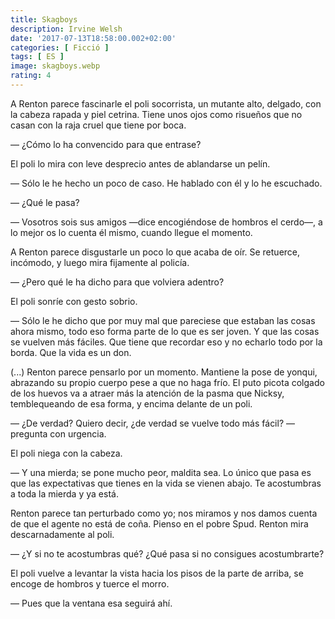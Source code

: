 ```yaml
---
title: Skagboys
description: Irvine Welsh
date: '2017-07-13T18:58:00.002+02:00'
categories: [ Ficció ]
tags: [ ES ]
image: skagboys.webp
rating: 4
---
```


A Renton parece fascinarle el poli socorrista, un mutante alto, delgado, con la cabeza rapada y piel cetrina. Tiene unos ojos como risueños que no casan con la raja cruel que tiene por boca.

&mdash; ¿Cómo lo ha convencido para que entrase?

El poli lo mira con leve desprecio antes de ablandarse un pelín.

&mdash; Sólo le he hecho un poco de caso. He hablado con él y lo he escuchado.

&mdash; ¿Qué le pasa?

&mdash; Vosotros sois sus amigos —dice encogiéndose de hombros el cerdo—, a lo mejor os lo cuenta él mismo, cuando llegue el momento.

A Renton parece disgustarle un poco lo que acaba de oír. Se retuerce, incómodo, y luego mira fijamente al policía.

&mdash; ¿Pero qué le ha dicho para que volviera adentro?

El poli sonríe con gesto sobrio.

&mdash; Sólo le he dicho que por muy mal que pareciese que estaban las cosas ahora mismo, todo eso forma parte de lo que es ser joven. Y que las cosas se vuelven más fáciles. Que tiene que recordar eso y no echarlo todo por la borda. Que la vida es un don.

(...) Renton parece pensarlo por un momento. Mantiene la pose de yonqui, abrazando su propio cuerpo pese a que no haga frío. El puto picota colgado de los huevos va a atraer más la atención de la pasma que Nicksy, temblequeando de esa forma, y encima delante de un poli.

&mdash; ¿De verdad? Quiero decir, ¿de verdad se vuelve todo más fácil? —pregunta con urgencia.

El poli niega con la cabeza.

&mdash; Y una mierda; se pone mucho peor, maldita sea. Lo único que pasa es que las expectativas que tienes en la vida se vienen abajo. Te acostumbras a toda la mierda y ya está.

Renton parece tan perturbado como yo; nos miramos y nos damos cuenta de que el agente no está de coña. Pienso en el pobre Spud. Renton mira descarnadamente al poli.

&mdash; ¿Y si no te acostumbras qué? ¿Qué pasa si no consigues acostumbrarte?

El poli vuelve a levantar la vista hacia los pisos de la parte de arriba, se encoge de hombros y tuerce el morro.

&mdash; Pues que la ventana esa seguirá ahí.
